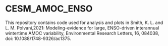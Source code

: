 # CESM_AMOC_ENSO

This repository contains code used for analysis and plots in Smith, K. L. and L. M. Polvani,2021: Modeling-evidence for large, ENSO-driven interannual wintertime AMOC variability, Environmental Research Letters, 16, 084038, doi: 10.1088/1748-9326/ac1375.
